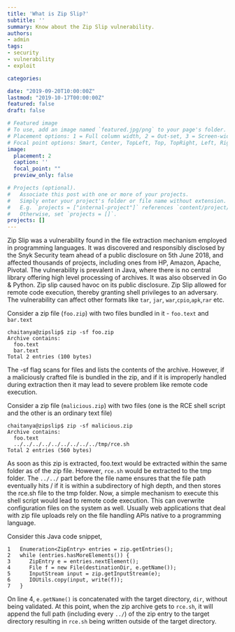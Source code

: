 ```yaml
---
title: 'What is Zip Slip?'
subtitle: ''
summary: Know about the Zip Slip vulnerability. 
authors:
- admin
tags:
- security
- vulnerability 
- exploit 

categories:

date: "2019-09-20T10:00:00Z"
lastmod: "2019-10-17T00:00:00Z"
featured: false
draft: false

# Featured image
# To use, add an image named `featured.jpg/png` to your page's folder.
# Placement options: 1 = Full column width, 2 = Out-set, 3 = Screen-width
# Focal point options: Smart, Center, TopLeft, Top, TopRight, Left, Right, BottomLeft, Bottom, BottomRight
image:
  placement: 2
  caption: ''
  focal_point: ""
  preview_only: false

# Projects (optional).
#   Associate this post with one or more of your projects.
#   Simply enter your project's folder or file name without extension.
#   E.g. `projects = ["internal-project"]` references `content/project/deep-learning/index.md`.
#   Otherwise, set `projects = []`.
projects: []
---
```




Zip Slip was a vulnerability found in the file extraction mechanism employed in programming languages. It was discovered and responsibly disclosed by the Snyk Security team ahead of a public disclosure on 5th June 2018, and affected thousands of projects, including ones from HP, Amazon, Apache, Pivotal. The vulnerability is prevalent in Java, where there is no central library offering high level processing of archives. It was also observed in Go & Python. Zip slip caused havoc on its public disclosure. Zip Slip allowed for remote code execution, thereby granting shell privileges to an adversary. The vulnerability can affect other formats like `tar`, `jar`, `war`,`cpio`,`apk`,`rar` etc.

Consider a zip file (`foo.zip`) with two files bundled in it - `foo.text` and `bar.text`

```
chaitanya@zipslip$ zip -sf foo.zip
Archive contains:
  foo.text
  bar.text
Total 2 entries (100 bytes)
```

The -sf flag scans for files and lists the contents of the archive. However, if a maliciously crafted file is bundled in the zip, and if it is improperly handled during extraction then it may lead to severe problem like remote code execution.

Consider a zip file (`malicious.zip`) with two files (one is the RCE shell script and the other is an ordinary text file)

```
chaitanya@zipslip$ zip -sf malicious.zip 
Archive contains:
  foo.text
  ../../../../../../../../../tmp/rce.sh
Total 2 entries (560 bytes)
```

As soon as this zip is extracted, foo.text would be extracted within the same folder as of the zip file. However, `rce.sh` would be extracted to the tmp folder. The `../../` part before the file name ensures that the file path eventually hits / if it is within a subdirectory of high depth, and then stores the rce.sh file to the tmp folder. Now, a simple mechanism to execute this shell script would lead to remote code execution. This can overwrite configuration files on the system as well. Usually web applications that deal with zip file uploads rely on the file handling APIs native to a programming language.

Consider this Java code snippet,

```
1   Enumeration<ZipEntry> entries = zip.getEntries();
2   while (entries.hasMoreElements()) {
3      ZipEntry e = entries.nextElement();
4      File f = new File(destinationDir, e.getName());
5      InputStream input = zip.getInputStream(e);
6      IOUtils.copy(input, write(f));
7   }
```

On line 4, `e.getName()` is concatenated with the target directory, `dir`, without being validated. At this point, when the zip archive gets to `rce.sh`, it will append the full path (including every `../`) of the zip entry to the target directory resulting in `rce.sh` being written outside of the target directory.